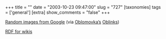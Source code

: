 +++
title = ""
date = "2003-10-23 09:47:00"
slug = "727"
[taxonomies]
tags = ['general']
[extra]
show_comments = "false"
+++

[Random images from Google](http://chimpen.com/randomimage/) (via [Oblomovka’s](http://www.oblomovka.com/) [Oblinks](http://www.commonhouse.net/blog/oblinks/2003))

[RDF for wikis](http://www.usemod.com/cgi-bin/mb2.pl?RdfForWikis)
